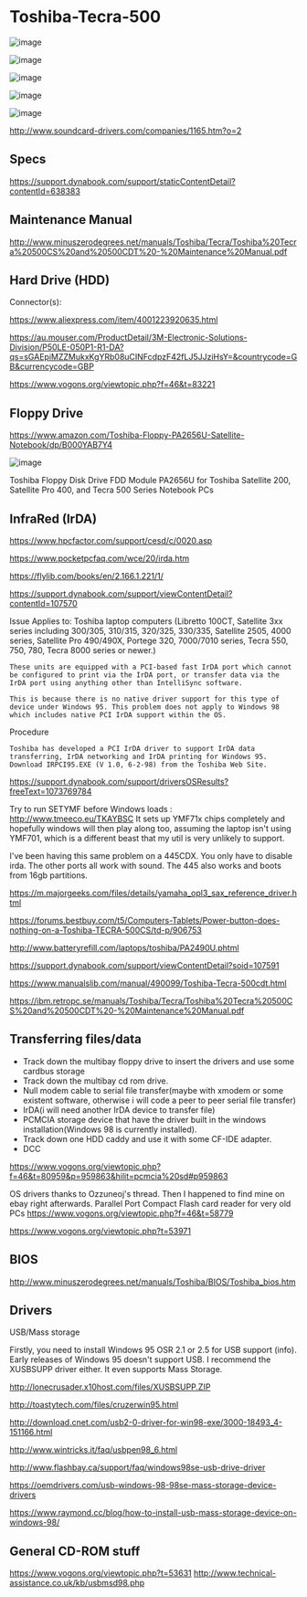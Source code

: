 # Toshiba-Tecra-500

![image](https://user-images.githubusercontent.com/38451588/149657554-370c6c79-0f64-4849-9399-43ca7a2386b1.png)

![image](https://user-images.githubusercontent.com/38451588/149658048-daef2626-1012-4c47-8db1-eed745b00b9b.png)



![image](https://user-images.githubusercontent.com/38451588/149657601-70517798-a660-44b8-a358-7ee701416e70.png)


![image](https://user-images.githubusercontent.com/38451588/149657621-60c9f394-5c55-41ca-890a-5ab475a44670.png)

![image](https://user-images.githubusercontent.com/38451588/149658189-5b4908ae-adc1-4a07-b025-26ac46b5cd7d.png)

http://www.soundcard-drivers.com/companies/1165.htm?o=2


## Specs

https://support.dynabook.com/support/staticContentDetail?contentId=638383


## Maintenance Manual
http://www.minuszerodegrees.net/manuals/Toshiba/Tecra/Toshiba%20Tecra%20500CS%20and%20500CDT%20-%20Maintenance%20Manual.pdf

## Hard Drive (HDD)

Connector(s):

https://www.aliexpress.com/item/4001223920635.html

https://au.mouser.com/ProductDetail/3M-Electronic-Solutions-Division/P50LE-050P1-R1-DA?qs=sGAEpiMZZMukxKgYRb08uCINFcdpzF42fLJ5JJziHsY=&countrycode=GB&currencycode=GBP

https://www.vogons.org/viewtopic.php?f=46&t=83221


## Floppy Drive

https://www.amazon.com/Toshiba-Floppy-PA2656U-Satellite-Notebook/dp/B000YAB7Y4

![image](https://user-images.githubusercontent.com/38451588/149850901-f092a323-a848-45bf-a092-90f91c68b7cb.png)

Toshiba Floppy Disk Drive FDD Module PA2656U for Toshiba Satellite 200, Satellite Pro 400, and Tecra 500 Series Notebook PCs

## InfraRed (IrDA)

https://www.hpcfactor.com/support/cesd/c/0020.asp

https://www.pocketpcfaq.com/wce/20/irda.htm


https://flylib.com/books/en/2.166.1.221/1/

https://support.dynabook.com/support/viewContentDetail?contentId=107570

Issue
    Applies to: Toshiba laptop computers (Libretto 100CT, Satellite 3xx series including 300/305, 310/315, 320/325, 330/335, Satellite 2505, 4000 series, Satellite Pro 490/490X, Portege 320, 7000/7010 series, Tecra 550, 750, 780, Tecra 8000 series or newer.)

    These units are equipped with a PCI-based fast IrDA port which cannot be configured to print via the IrDA port, or transfer data via the IrDA port using anything other than IntelliSync software.

    This is because there is no native driver support for this type of device under Windows 95. This problem does not apply to Windows 98 which includes native PCI IrDA support within the OS. 
Procedure

    Toshiba has developed a PCI IrDA driver to support IrDA data transferring, IrDA networking and IrDA printing for Windows 95. Download IRPCI95.EXE (V 1.0, 6-2-98) from the Toshiba Web Site.


https://support.dynabook.com/support/driversOSResults?freeText=1073769784




Try to run SETYMF before Windows loads : http://www.tmeeco.eu/TKAYBSC
It sets up YMF71x chips completely and hopefully windows will then play along too, assuming the laptop isn't using YMF701, which is a different beast that my util is very unlikely to support.




I've been having this same problem on a 445CDX. You only have to disable irda. The other ports all work with sound. The 445 also works and boots from 16gb partitions.


https://m.majorgeeks.com/files/details/yamaha_opl3_sax_reference_driver.html

https://forums.bestbuy.com/t5/Computers-Tablets/Power-button-does-nothing-on-a-Toshiba-TECRA-500CS/td-p/906753




http://www.batteryrefill.com/laptops/toshiba/PA2490U.phtml

https://support.dynabook.com/support/viewContentDetail?soid=107591



https://www.manualslib.com/manual/490099/Toshiba-Tecra-500cdt.html

https://ibm.retropc.se/manuals/Toshiba/Tecra/Toshiba%20Tecra%20500CS%20and%20500CDT%20-%20Maintenance%20Manual.pdf


## Transferring files/data
- Track down the multibay floppy drive to insert the drivers and use some cardbus storage
- Track down the multibay cd rom drive.
- Null modem cable to serial file transfer(maybe with xmodem or some existent software, otherwise i will code a peer to peer serial file transfer)
- IrDA(i will need another IrDA device to transfer file)
- PCMCIA storage device that have the driver built in the windows installation(Windows 98 is currently installed).
- Track down one HDD caddy and use it with some CF-IDE adapter.
- DCC

https://www.vogons.org/viewtopic.php?f=46&t=80959&p=959863&hilit=pcmcia%20sd#p959863

OS drivers thanks to Ozzuneoj's thread. Then I happened to find mine on ebay right afterwards. Parallel Port Compact Flash card reader for very old PCs
https://www.vogons.org/viewtopic.php?f=46&t=58779


https://www.vogons.org/viewtopic.php?t=53971



## BIOS

http://www.minuszerodegrees.net/manuals/Toshiba/BIOS/Toshiba_bios.htm



## Drivers

USB/Mass storage

Firstly, you need to install Windows 95 OSR 2.1 or 2.5 for USB support (info). Early releases of Windows 95 doesn't support USB.
I recommend the XUSBSUPP driver either. It even supports Mass Storage.

http://lonecrusader.x10host.com/files/XUSBSUPP.ZIP

http://toastytech.com/files/cruzerwin95.html

http://download.cnet.com/usb2-0-driver-for-win98-exe/3000-18493_4-151166.html

http://www.wintricks.it/faq/usbpen98_6.html

http://www.flashbay.ca/support/faq/windows98se-usb-drive-driver


https://oemdrivers.com/usb-windows-98-98se-mass-storage-device-drivers

https://www.raymond.cc/blog/how-to-install-usb-mass-storage-device-on-windows-98/



## General CD-ROM stuff

https://www.vogons.org/viewtopic.php?t=53631
http://www.technical-assistance.co.uk/kb/usbmsd98.php
